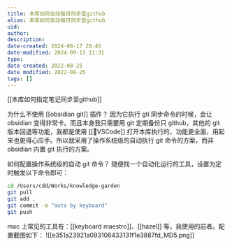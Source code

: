 ```yaml
---
title: 本库如何自动每日同步至github
alias: 本库如何自动每日同步至github
uid: 
author: 
description: 
date-created: 2024-08-17 20:45
date-modified: 2024-09-13 11:31
type: 
date created: 2022-08-25
date modified: 2022-08-25
tags: []
---
```


[[本库如何指定笔记同步至github]]

为什么不使用 [[obsidian git]] 插件？
因为它执行 gti 同步命令的时候，会让 obsidian 变得非常卡。而且本身我只需要用 git 定期备份只 github，其他的 git 版本回退等功能，我都是使用 [[🤖VSCode]] 打开本库执行的，功能更全面，用起来也更得心应手。所以就采用了操作系统级的自动执行 git 命令的方案，而非 obsidian 内置 git 执行的方案。

如何配置操作系统级的自动 git 命令？
随便找一个自动化运行的工具，设置为定时触发以下命令即可：

```zsh
cd /Users/cdd/Works/knowledge-garden
git pull
git add .
git commit -m "auto by keyboard"
git push
```

mac 上常见的工具有：[[keyboard maestro]]、[[hazel]] 等，我使用的前者。配置截图如下：
![[e351a23921a093106433131f1e3887fd_MD5.png]]
